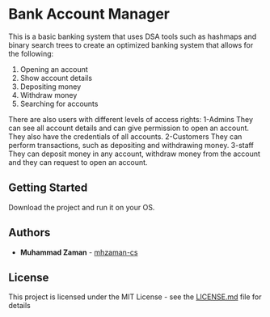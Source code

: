 # Bank Account Manager

This is a basic banking system that uses DSA tools such as hashmaps and binary search trees to create an optimized banking system that allows for the following:
1. Opening an account
2. Show account details
3. Depositing money
4. Withdraw money
5. Searching for accounts


There are also users with different levels of access rights:
1-Admins
They can see all account details and can give permission to open an account. They also have the credentials of all accounts.
2-Customers
They can perform transactions, such as depositing and withdrawing money.
3-staff
They can deposit money in any account, withdraw money from the account and they can request to open an account.

## Getting Started

Download the project and run it on your OS.

## Authors

* **Muhammad Zaman** - [mhzaman-cs](https://github.com/mhzaman-cs)

## License

This project is licensed under the MIT License - see the [LICENSE.md](LICENSE.md) file for details
